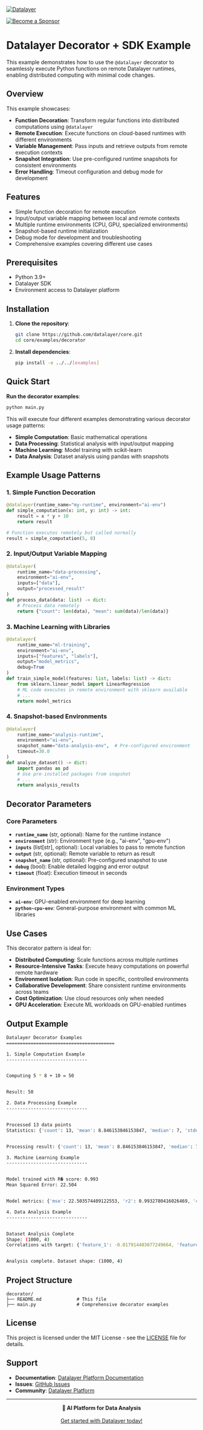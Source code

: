 [![Datalayer](https://assets.datalayer.tech/datalayer-25.svg)](https://datalayer.io)

[![Become a Sponsor](https://img.shields.io/static/v1?label=Become%20a%20Sponsor&message=%E2%9D%A4&logo=GitHub&style=flat&color=1ABC9C)](https://github.com/sponsors/datalayer)

# Datalayer Decorator + SDK Example

This example demonstrates how to use the `@datalayer` decorator to seamlessly execute Python functions on remote Datalayer runtimes, enabling distributed computing with minimal code changes.

## Overview

This example showcases:

- **Function Decoration**: Transform regular functions into distributed computations using `@datalayer`
- **Remote Execution**: Execute functions on cloud-based runtimes with different environments
- **Variable Management**: Pass inputs and retrieve outputs from remote execution contexts
- **Snapshot Integration**: Use pre-configured runtime snapshots for consistent environments
- **Error Handling**: Timeout configuration and debug mode for development

## Features

- Simple function decoration for remote execution
- Input/output variable mapping between local and remote contexts
- Multiple runtime environments (CPU, GPU, specialized environments)
- Snapshot-based runtime initialization
- Debug mode for development and troubleshooting
- Comprehensive examples covering different use cases

## Prerequisites

- Python 3.9+
- Datalayer SDK
- Environment access to Datalayer platform

## Installation

1. **Clone the repository**:

   ```bash
   git clone https://github.com/datalayer/core.git
   cd core/examples/decorator
   ```

2. **Install dependencies**:
   ```bash
   pip install -e ../../[examples]
   ```

## Quick Start

**Run the decorator examples**:

```bash
python main.py
```

This will execute four different examples demonstrating various decorator usage patterns:

- **Simple Computation**: Basic mathematical operations
- **Data Processing**: Statistical analysis with input/output mapping
- **Machine Learning**: Model training with scikit-learn
- **Data Analysis**: Dataset analysis using pandas with snapshots

## Example Usage Patterns

### 1. Simple Function Decoration

```python
@datalayer(runtime_name="my-runtime", environment="ai-env")
def simple_computation(x: int, y: int) -> int:
    result = x * y + 10
    return result

# Function executes remotely but called normally
result = simple_computation(5, 8)
```

### 2. Input/Output Variable Mapping

```python
@datalayer(
    runtime_name="data-processing",
    environment="ai-env",
    inputs=["data"],
    output="processed_result"
)
def process_data(data: list) -> dict:
    # Process data remotely
    return {"count": len(data), "mean": sum(data)/len(data)}
```

### 3. Machine Learning with Libraries

```python
@datalayer(
    runtime_name="ml-training",
    environment="ai-env",
    inputs=["features", "labels"],
    output="model_metrics",
    debug=True
)
def train_simple_model(features: list, labels: list) -> dict:
    from sklearn.linear_model import LinearRegression
    # ML code executes in remote environment with sklearn available
    # ...
    return model_metrics
```

### 4. Snapshot-based Environments

```python
@datalayer(
    runtime_name="analysis-runtime",
    environment="ai-env",
    snapshot_name="data-analysis-env",  # Pre-configured environment
    timeout=30.0
)
def analyze_dataset() -> dict:
    import pandas as pd
    # Use pre-installed packages from snapshot
    # ...
    return analysis_results
```

## Decorator Parameters

### Core Parameters

- **`runtime_name`** (str, optional): Name for the runtime instance
- **`environment`** (str): Environment type (e.g., "ai-env", "gpu-env")
- **`inputs`** (list[str], optional): Local variables to pass to remote function
- **`output`** (str, optional): Remote variable to return as result
- **`snapshot_name`** (str, optional): Pre-configured snapshot to use
- **`debug`** (bool): Enable detailed logging and error output
- **`timeout`** (float): Execution timeout in seconds

### Environment Types

- **`ai-env`**: GPU-enabled environment for deep learning
- **`python-cpu-env`**: General-purpose environment with common ML libraries

## Use Cases

This decorator pattern is ideal for:

- **Distributed Computing**: Scale functions across multiple runtimes
- **Resource-Intensive Tasks**: Execute heavy computations on powerful remote hardware
- **Environment Isolation**: Run code in specific, controlled environments
- **Collaborative Development**: Share consistent runtime environments across teams
- **Cost Optimization**: Use cloud resources only when needed
- **GPU Acceleration**: Execute ML workloads on GPU-enabled runtimes

## Output Example

```bash
Datalayer Decorator Examples
========================================

1. Simple Computation Example
------------------------------


Computing 5 * 8 + 10 = 50


Result: 50

2. Data Processing Example
------------------------------


Processed 13 data points
Statistics: {'count': 13, 'mean': 8.846153846153847, 'median': 7, 'stdev': 7.174563329873044, 'min': 1, 'max': 25}


Processing result: {'count': 13, 'mean': 8.846153846153847, 'median': 7, 'stdev': 7.174563329873044, 'min': 1, 'max': 25}

3. Machine Learning Example
------------------------------


Model trained with R� score: 0.993
Mean Squared Error: 22.504


Model metrics: {'mse': 22.503574409122553, 'r2': 0.9932780416026469, 'coefficient': 1.9653427974453015, 'intercept': 2.6844899679603174, 'train_size': 80, 'test_size': 20}

4. Data Analysis Example
------------------------------


Dataset Analysis Complete
Shape: (1000, 4)
Correlations with target: {'feature_1': -0.017914403077249664, 'feature_2': -0.009844943287877567, 'feature_3': -0.05046032243985329}


Analysis complete. Dataset shape: (1000, 4)
```

## Project Structure

```
decorator/
├── README.md             # This file
├── main.py               # Comprehensive decorator examples
```

## License

This project is licensed under the MIT License - see the [LICENSE](../../LICENSE) file for details.

## Support

- **Documentation**: [Datalayer Platform Documentation](https://docs.datalayer.app/)
- **Issues**: [GitHub Issues](https://github.com/datalayer/core/issues)
- **Community**: [Datalayer Platform](https://datalayer.app/)

---

<p align="center">
  <strong>🚀 AI Platform for Data Analysis</strong><br></br>
  <a href="https://datalayer.app/">Get started with Datalayer today!</a>
</p>
